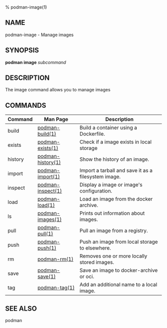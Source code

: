 % podman-image(1)

## NAME
podman\-image - Manage images

## SYNOPSIS
**podman image** *subcommand*

## DESCRIPTION
The image command allows you to manage images

## COMMANDS

| Command  | Man Page                                  | Description                                                                    |
| -------- | ----------------------------------------- | ------------------------------------------------------------------------------ |
| build    | [podman-build(1)](podman-build.1.md)      | Build a container using a Dockerfile.                                          |
| exists   | [podman-exists(1)](podman-image-exists.1.md)      | Check if a image exists in local storage                                          |
| history  | [podman-history(1)](podman-history.1.md)  | Show the history of an image.                                                  |
| import   | [podman-import(1)](podman-import.1.md)    | Import a tarball and save it as a filesystem image.                            |
| inspect  | [podman-inspect(1)](podman-inspect.1.md)  | Display a image or image's configuration.                                      |
| load     | [podman-load(1)](podman-load.1.md)        | Load an image from the docker archive.                                         |
| ls       | [podman-images(1)](podman-images.1.md)    | Prints out information about images.                                           |
| pull     | [podman-pull(1)](podman-pull.1.md)        | Pull an image from a registry.                                                 |
| push     | [podman-push(1)](podman-push.1.md)        | Push an image from local storage to elsewhere.                                 |
| rm       | [podman-rm(1)](podman-rmi.1.md)           | Removes one or more locally stored images.                                     |
| save     | [podman-save(1)](podman-save.1.md)        | Save an image to docker-archive or oci.                                        |
| tag      | [podman-tag(1)](podman-tag.1.md)          | Add an additional name to a local image.                                       |

## SEE ALSO
podman
